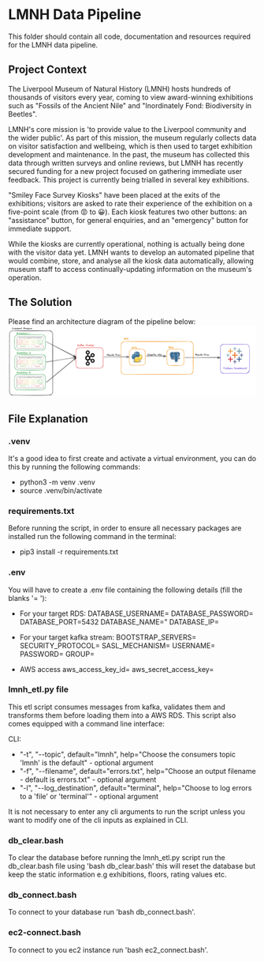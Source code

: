 # LMNH Data Pipeline

This folder should contain all code, documentation and resources required for the LMNH data pipeline.

## Project Context

The Liverpool Museum of Natural History (LMNH) hosts hundreds of thousands of visitors every year, coming to view award-winning exhibitions such as "Fossils of the Ancient Nile" and "Inordinately Fond: Biodiversity in Beetles".

LMNH's core mission is 'to provide value to the Liverpool community and the wider public'. As part of this mission, the museum regularly collects data on visitor satisfaction and wellbeing, which is then used to target exhibition development and maintenance. In the past, the museum has collected this data through written surveys and online reviews, but LMNH has recently secured funding for a new project focused on gathering immediate user feedback. This project is currently being trialled in several key exhibitions.

"Smiley Face Survey Kiosks" have been placed at the exits of the exhibitions; visitors are asked to rate their experience of the exhibition on a five-point scale (from 😡 to 😀). Each kiosk features two other buttons: an "assistance" button, for general enquiries, and an "emergency" button for immediate support.

While the kiosks are currently operational, nothing is actually being done with the visitor data yet. LMNH wants to develop an automated pipeline that would combine, store, and analyse all the kiosk data automatically, allowing museum staff to access continually-updating information on the museum's operation.





## The Solution 





Please find an architecture diagram of the pipeline below:
![Architecture Diagram](architecture-diagram.png)


## File Explanation 
### .venv
It's a good idea to first create and activate a virtual environment, you can do this by running the following commands:
- python3 -m venv .venv
- source .venv/bin/activate

### requirements.txt
Before running the script, in order to ensure all necessary packages are installed run the following command in the terminal:
- pip3 install -r requirements.txt

### .env
You will have to create a .env file containing the following details (fill the blanks '=      '):
- For your target RDS:
DATABASE_USERNAME=
DATABASE_PASSWORD=
DATABASE_PORT=5432
DATABASE_NAME="
DATABASE_IP=

- For your target kafka stream:
BOOTSTRAP_SERVERS=
SECURITY_PROTOCOL=
SASL_MECHANISM=
USERNAME=
PASSWORD=
GROUP=

- AWS access
aws_access_key_id=
aws_secret_access_key=


### lmnh_etl.py file
This etl script consumes messages from kafka, validates them and transforms them before loading them into a AWS RDS. This script also comes equipped with a command line interface:

CLI:
- "-t", "--topic", default="lmnh", help="Choose the consumers topic 'lmnh' is the default" - optional argument
- "-f", "--filename", default="errors.txt", help="Choose an output filename - default is errors.txt" - optional argument
- "-l", "--log_destination", default="terminal", help="Choose to log errors to a 'file' or 'terminal'" - optional argument



It is not necessary to enter any cli arguments to run the script unless you want to modify one of the cli inputs as explained in CLI.



### db_clear.bash
To clear the database before running the lmnh_etl.py script run the db_clear.bash file using 'bash db_clear.bash' this will reset the database but keep the static information e.g exhibitions, floors, rating values etc.

### db_connect.bash
To connect to your database run 'bash db_connect.bash'.

### ec2-connect.bash
To connect to you ec2 instance run 'bash ec2_connect.bash'.



